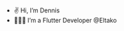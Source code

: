- ✌️ Hi, I’m Dennis
- 👨🏻‍💻 I’m a Flutter Developer @Eltako

<!---
Dennis-Eltako/Dennis-Eltako is a ✨ special ✨ repository because its `README.md` (this file) appears on your GitHub profile.
You can click the Preview link to take a look at your changes.
--->
